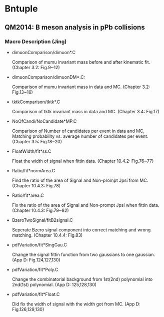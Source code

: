 # Bntuple

## QM2014: B meson analysis in pPb collisions

### Macro Description (Jing)

*  dimuonComparison/dimuon*.C

    Comparison of mumu invariant mass before and after kinematic fit. (Chapter 3.2: Fig.9~12)

*  dimuonComparison/dimuonDM*.C:

    Comparison of mumu invariant mass in data and MC. (Chapter 3.2: Fig.13~16)

*  tktkComparison/tktk*.C

    Comparison of tktk invariant mass in data and MC. (Chapter 3.4: Fig.17) 

*  NoOfCandi/NoCandidate*MP.C

    Comparison of Number of candidates per event in data and MC, Matching probability vs. average number of candidates per event. (Chapter 3.5: Fig.18~20) 

*  FloatWidth/fit*ss.C

    Float the width of signal when fittin data. (Chapter 10.4.2: Fig.76~77)

*  Ratio/fit*normArea.C

    Find the ratio of the area of Signal and Non-prompt Jpsi from MC. (Chapter 10.4.3: Fig.78)

*  Ratio/fit*area.C

    Fix the ratio of the area of Signal and Non-prompt Jpsi when fittin data. (Chapter 10.4.3: Fig.79~82)

*  BzeroTwoSignal/fitB2signal.C

    Seperate Bzero signal component into correct matching and wrong matching. (Chapter 10.4.4: Fig.83)

*  pdfVariation/fit*SingGau.C

    Change the signal fittin function from two gaussians to one gaussian. (App D: Fig.124,127,130)

*  pdfVariation/fit*Poly.C

    Change the combinatorial background from 1st(2nd) polynomial into 2nd(1st) polynomial. (App D: 125,128,130)

*  pdfVariation/fit*Float.C

    Did fix the width of signal with the width got from MC. (App D: Fig.126,129,130)
